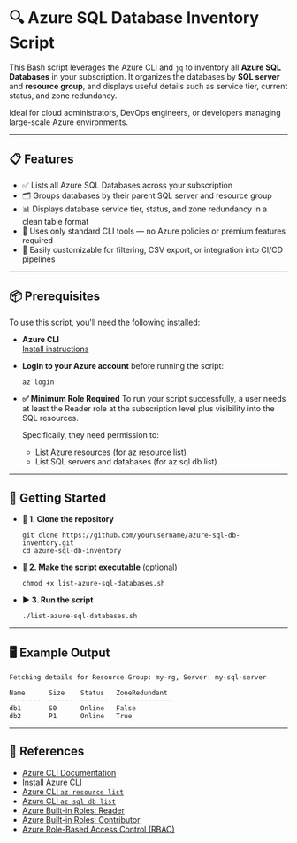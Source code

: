 # 🔍 Azure SQL Database Inventory Script

This Bash script leverages the Azure CLI and `jq` to inventory all **Azure SQL Databases** in your subscription. It organizes the databases by **SQL server** and **resource group**, and displays useful details such as service tier, current status, and zone redundancy.

Ideal for cloud administrators, DevOps engineers, or developers managing large-scale Azure environments.

---

## 📋 Features

- ✅ Lists all Azure SQL Databases across your subscription
- 🗂️ Groups databases by their parent SQL server and resource group
- 📊 Displays database service tier, status, and zone redundancy in a clean table format
- 🔁 Uses only standard CLI tools — no Azure policies or premium features required
- 🧩 Easily customizable for filtering, CSV export, or integration into CI/CD pipelines

---

## 📦 Prerequisites

To use this script, you'll need the following installed:

- **Azure CLI**  
  [Install instructions](https://learn.microsoft.com/en-us/cli/azure/install-azure-cli)

- **Login to your Azure account** before running the script:
  ```bash
  az login

- **✅ Minimum Role Required**
  To run your script successfully, a user needs at least the Reader role at the subscription level plus visibility into the SQL resources.

  Specifically, they need permission to:
  - List Azure resources (for az resource list)
  - List SQL servers and databases (for az sql db list)
---

## 🚀 Getting Started
- **🔧 1. Clone the repository**

      git clone https://github.com/yourusername/azure-sql-db-inventory.git
      cd azure-sql-db-inventory

- **📜 2. Make the script executable** (optional)

      chmod +x list-azure-sql-databases.sh
      
- **▶️ 3. Run the script**

      ./list-azure-sql-databases.sh

---

## 🖥️ Example Output
    
    Fetching details for Resource Group: my-rg, Server: my-sql-server
    
    Name      Size    Status   ZoneRedundant
    --------  ------  -------  --------------
    db1       S0      Online   False
    db2       P1      Online   True

---
## 🔗 References

- [Azure CLI Documentation](https://learn.microsoft.com/en-us/cli/azure/)
- [Install Azure CLI](https://learn.microsoft.com/en-us/cli/azure/install-azure-cli)
- [Azure CLI `az resource list`](https://learn.microsoft.com/en-us/cli/azure/resource#az-resource-list)
- [Azure CLI `az sql db list`](https://learn.microsoft.com/en-us/cli/azure/sql/db#az-sql-db-list)
- [Azure Built-in Roles: Reader](https://learn.microsoft.com/en-us/azure/role-based-access-control/built-in-roles#reader)
- [Azure Built-in Roles: Contributor](https://learn.microsoft.com/en-us/azure/role-based-access-control/built-in-roles#contributor)
- [Azure Role-Based Access Control (RBAC)](https://learn.microsoft.com/en-us/azure/role-based-access-control/overview)

